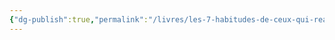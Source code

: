 ```yaml
---
{"dg-publish":true,"permalink":"/livres/les-7-habitudes-de-ceux-qui-realisent-tout-ce-qu-ils-entreprennent/"}
---
```

